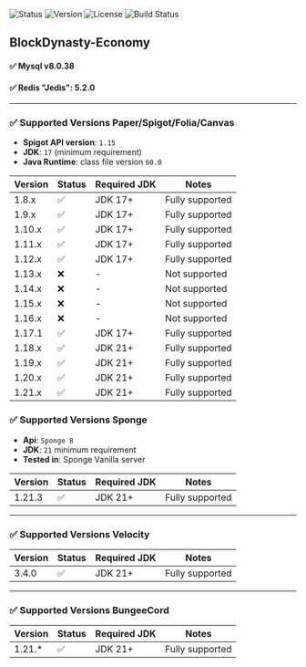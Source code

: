 ![Status](https://img.shields.io/badge/Status-In%20Progress-yellow)
![Version](https://img.shields.io/badge/Version-1.0.0-blue)
![License](https://img.shields.io/badge/License-Apache%20v2.0-blue.svg)
![Build Status](https://img.shields.io/badge/Build-Passing-brightgreen)

## BlockDynasty-Economy

#### ✅ Mysql v8.0.38
#### ✅ Redis "Jedis": 5.2.0

---
### ✅ Supported Versions Paper/Spigot/Folia/Canvas
- **Spigot API version**: `1.15`  
- **JDK**: `17` (minimum requirement)  
- **Java Runtime**: class file version `60.0`  

| Version | Status | Required JDK | Notes |
|---------|--------|--------------|-------|
| 1.8.x   | ✅     | JDK 17+      | Fully supported |
| 1.9.x   | ✅     | JDK 17+      | Fully supported |
| 1.10.x  | ✅     | JDK 17+      | Fully supported |
| 1.11.x  | ✅     | JDK 17+      | Fully supported |
| 1.12.x  | ✅     | JDK 17+      | Fully supported |
| 1.13.x  | ❌     | -            | Not supported |
| 1.14.x  | ❌     | -            | Not supported |
| 1.15.x  | ❌     | -            | Not supported |
| 1.16.x  | ❌     | -            | Not supported |
| 1.17.1  | ✅     | JDK 17+      | Fully supported |
| 1.18.x  | ✅     | JDK 21+      | Fully supported |
| 1.19.x  | ✅     | JDK 21+      | Fully supported |
| 1.20.x  | ✅     | JDK 21+      | Fully supported |
| 1.21.x  | ✅     | JDK 21+      | Fully supported |

### ✅ Supported Versions Sponge
- **Api**: `Sponge 8`
- **JDK**: `21` minimum requirement
- **Tested in**: Sponge Vanilla server
  
| Version | Status | Required JDK | Notes |
|---------|--------|--------------|-------|
| 1.21.3   | ✅    | JDK 21+      | Fully supported |

---

### ✅ Supported Versions Velocity

| Version | Status | Required JDK | Notes |
|---------|--------|--------------|-------|
| 3.4.0   | ✅    | JDK 21+      | Fully supported |

---
### ✅ Supported Versions BungeeCord

| Version | Status | Required JDK | Notes |
|---------|--------|--------------|-------|
| 1.21.*  | ✅     | JDK 21+      | Fully supported |


